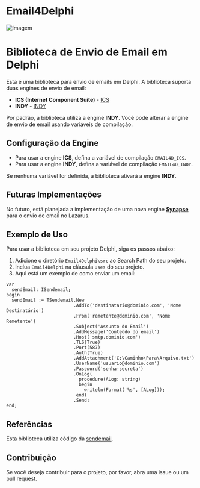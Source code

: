 # Email4Delphi
![Imagem](https://i.imgur.com/0Shl1zW.png)

# Biblioteca de Envio de Email em Delphi

Esta é uma biblioteca para envio de emails em Delphi. A biblioteca suporta duas engines de envio de email:

- **ICS (Internet Component Suite)** - [ICS](https://wiki.overbyte.eu/wiki/index.php/ICS_Download)
- **INDY** - [INDY](https://github.com/IndySockets/Indy.git)

Por padrão, a biblioteca utiliza a engine **INDY**. Você pode alterar a engine de envio de email usando variáveis de compilação.

## Configuração da Engine

- Para usar a engine **ICS**, defina a variável de compilação `EMAIL4D_ICS`.
- Para usar a engine **INDY**, defina a variável de compilação `EMAIL4D_INDY`.

Se nenhuma variável for definida, a biblioteca ativará a engine **INDY**.


## Futuras Implementações

No futuro, está planejada a implementação de uma nova engine [**Synapse**](https://github.com/geby/synapse.git) para o envio de email no Lazarus.


## Exemplo de Uso

Para usar a biblioteca em seu projeto Delphi, siga os passos abaixo:

1. Adicione o diretório `Email4Delphi\src` ao Search Path do seu projeto.
2. Inclua `Email4Delphi` na cláusula `uses` do seu projeto.
3. Aqui está um exemplo de como enviar um email:

```delphi
var
  sendEmail: ISendemail;
begin
  sendEmail := TSendemail.New
                         .AddTo('destinatario@dominio.com', 'Nome Destinatário')
                         .From('remetente@dominio.com', 'Nome Remetente')
                         .Subject('Assunto do Email')
                         .AddMessage('Conteúdo do email')
                         .Host('smtp.dominio.com')
                         .TLS(True)
                         .Port(587)
                         .Auth(True)
                         .AddAttachment('C:\Caminho\Para\Arquivo.txt')
                         .UserName('usuario@dominio.com')
                         .Password('senha-secreta')
                         .OnLog(
                           procedure(ALog: string)
                           begin
                             writeln(Format('%s', [ALog]));
                          end)
                         .Send;
end;
```

## Referências

Esta biblioteca utiliza código da [sendemail](https://github.com/dliocode/sendemail.git).

## Contribuição

Se você deseja contribuir para o projeto, por favor, abra uma issue ou um pull request.

